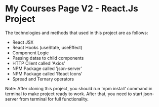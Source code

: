 # My Courses Page V2 - React.Js Project

The technologies and methods that used in this project are as follows:

- React JSX
- React Hooks (useState, useEffect)
- Component Logic
- Passing datas to child components
- HTTP Client called 'Axios'
- NPM Package called 'json-server'
- NPM Package called 'React Icons'
- Spread and Ternary operators

Note: After cloning this project, you should run 'npm install' command in terminal to make project ready to work. After that, you need to start json-server from terminal for full functionality.
